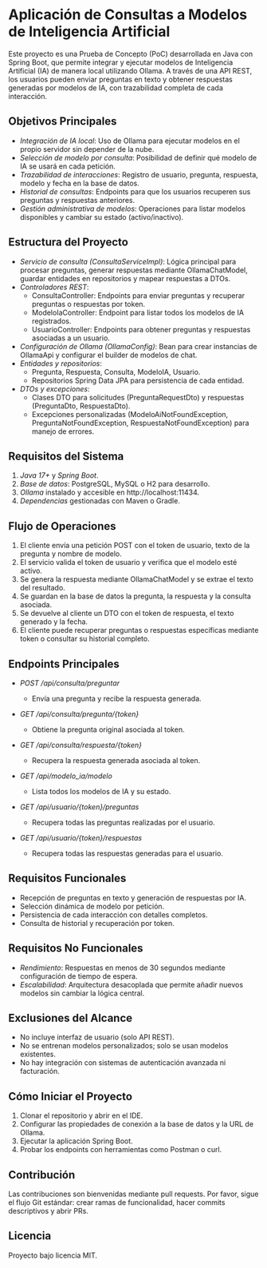 # Aplicación de Consultas a Modelos de Inteligencia Artificial

Este proyecto es una Prueba de Concepto (PoC) desarrollada en Java con Spring Boot, que permite integrar y ejecutar modelos de Inteligencia Artificial (IA) de manera local utilizando Ollama. A través de una API REST, los usuarios pueden enviar preguntas en texto y obtener respuestas generadas por modelos de IA, con trazabilidad completa de cada interacción.

## Objetivos Principales

* *Integración de IA local*: Uso de Ollama para ejecutar modelos en el propio servidor sin depender de la nube.
* *Selección de modelo por consulta*: Posibilidad de definir qué modelo de IA se usará en cada petición.
* *Trazabilidad de interacciones*: Registro de usuario, pregunta, respuesta, modelo y fecha en la base de datos.
* *Historial de consultas*: Endpoints para que los usuarios recuperen sus preguntas y respuestas anteriores.
* *Gestión administrativa de modelos*: Operaciones para listar modelos disponibles y cambiar su estado (activo/inactivo).

## Estructura del Proyecto

* *Servicio de consulta (ConsultaServiceImpl)*: Lógica principal para procesar preguntas, generar respuestas mediante OllamaChatModel, guardar entidades en repositorios y mapear respuestas a DTOs.
* *Controladores REST*:
  * ConsultaController: Endpoints para enviar preguntas y recuperar preguntas o respuestas por token.
  * ModeloIaController: Endpoint para listar todos los modelos de IA registrados.
  * UsuarioController: Endpoints para obtener preguntas y respuestas asociadas a un usuario.
* *Configuración de Ollama (OllamaConfig)*: Bean para crear instancias de OllamaApi y configurar el builder de modelos de chat.
* *Entidades y repositorios*:
  * Pregunta, Respuesta, Consulta, ModeloIA, Usuario.
  * Repositorios Spring Data JPA para persistencia de cada entidad.
* *DTOs y excepciones*:
  * Clases DTO para solicitudes (PreguntaRequestDto) y respuestas (PreguntaDto, RespuestaDto).
  * Excepciones personalizadas (ModeloAiNotFoundException, PreguntaNotFoundException, RespuestaNotFoundException) para manejo de errores.

## Requisitos del Sistema

1. *Java 17+* y *Spring Boot*.
2. *Base de datos*: PostgreSQL, MySQL o H2 para desarrollo.
3. *Ollama* instalado y accesible en http://localhost:11434.
4. *Dependencias* gestionadas con Maven o Gradle.

## Flujo de Operaciones

1. El cliente envía una petición POST con el token de usuario, texto de la pregunta y nombre de modelo.
2. El servicio valida el token de usuario y verifica que el modelo esté activo.
3. Se genera la respuesta mediante OllamaChatModel y se extrae el texto del resultado.
4. Se guardan en la base de datos la pregunta, la respuesta y la consulta asociada.
5. Se devuelve al cliente un DTO con el token de respuesta, el texto generado y la fecha.
6. El cliente puede recuperar preguntas o respuestas específicas mediante token o consultar su historial completo.

## Endpoints Principales

* *POST /api/consulta/preguntar*

  * Envía una pregunta y recibe la respuesta generada.
* *GET /api/consulta/pregunta/{token}*

  * Obtiene la pregunta original asociada al token.
* *GET /api/consulta/respuesta/{token}*

  * Recupera la respuesta generada asociada al token.
* *GET /api/modelo\_ia/modelo*

  * Lista todos los modelos de IA y su estado.
* *GET /api/usuario/{token}/preguntas*

  * Recupera todas las preguntas realizadas por el usuario.
* *GET /api/usuario/{token}/respuestas*

  * Recupera todas las respuestas generadas para el usuario.

## Requisitos Funcionales

* Recepción de preguntas en texto y generación de respuestas por IA.
* Selección dinámica de modelo por petición.
* Persistencia de cada interacción con detalles completos.
* Consulta de historial y recuperación por token.

## Requisitos No Funcionales

* *Rendimiento*: Respuestas en menos de 30 segundos mediante configuración de tiempo de espera.
* *Escalabilidad*: Arquitectura desacoplada que permite añadir nuevos modelos sin cambiar la lógica central.

## Exclusiones del Alcance

* No incluye interfaz de usuario (solo API REST).
* No se entrenan modelos personalizados; solo se usan modelos existentes.
* No hay integración con sistemas de autenticación avanzada ni facturación.

## Cómo Iniciar el Proyecto

1. Clonar el repositorio y abrir en el IDE.
2. Configurar las propiedades de conexión a la base de datos y la URL de Ollama.
3. Ejecutar la aplicación Spring Boot.
4. Probar los endpoints con herramientas como Postman o curl.

## Contribución

Las contribuciones son bienvenidas mediante pull requests. Por favor, sigue el flujo Git estándar: crear ramas de funcionalidad, hacer commits descriptivos y abrir PRs.

## Licencia

Proyecto bajo licencia MIT.
